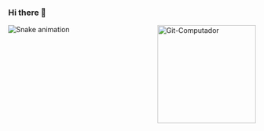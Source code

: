 ### Hi there 👋

<!--
**LuSntgo/LuSntgo** is a ✨ _special_ ✨ repository because its `README.md` (this file) appears on your GitHub profile.

Here are some ideas to get you started:

- 🔭 I’m currently working on ...
- 🌱 I’m currently learning ...
- 👯 I’m looking to collaborate on ...
- 🤔 I’m looking for help with ...
- 💬 Ask me about ...
- 📫 How to reach me: ...
- 😄 Pronouns: ...
- ⚡ Fun fact: ...
-->
<div>
  <img align="right" alt="Git-Computador" width="200px" src="https://i.ibb.co/5RH1F93/Webp-net-gifmaker.gif"/>
</div>

![Snake animation](https://github.com/LuSntgo/LuSntgo/blob/output/github-contribution-grid-snake.svg)
